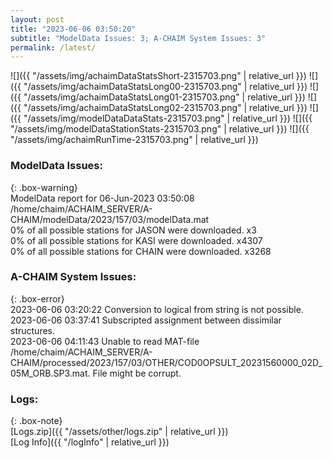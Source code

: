 ```yaml
---
layout: post
title: "2023-06-06 03:50:20"
subtitle: "ModelData Issues: 3; A-CHAIM System Issues: 3"
permalink: /latest/
---
```


![]({{ "/assets/img/achaimDataStatsShort-2315703.png" | relative_url }})
![]({{ "/assets/img/achaimDataStatsLong00-2315703.png" | relative_url }})
![]({{ "/assets/img/achaimDataStatsLong01-2315703.png" | relative_url }})
![]({{ "/assets/img/achaimDataStatsLong02-2315703.png" | relative_url }})
![]({{ "/assets/img/modelDataDataStats-2315703.png" | relative_url }})
![]({{ "/assets/img/modelDataStationStats-2315703.png" | relative_url }})
![]({{ "/assets/img/achaimRunTime-2315703.png" | relative_url }})


### ModelData Issues:  
  
{: .box-warning}  
 ModelData report for 06-Jun-2023 03:50:08   
 /home/chaim/ACHAIM_SERVER/A-CHAIM/modelData/2023/157/03/modelData.mat   
 0% of all possible stations for JASON were downloaded. x3   
 0% of all possible stations for KASI were downloaded. x4307   
 0% of all possible stations for CHAIN were downloaded. x3268   
  
### A-CHAIM System Issues:  
  
{: .box-error}  
2023-06-06 03:20:22 Conversion to logical from string is not possible.  
2023-06-06 03:37:41 Subscripted assignment between dissimilar structures.  
2023-06-06 04:11:43 Unable to read MAT-file /home/chaim/ACHAIM_SERVER/A-CHAIM/processed/2023/157/03/OTHER/COD0OPSULT_20231560000_02D_05M_ORB.SP3.mat. File might be corrupt.  

### Logs:  
  
{: .box-note}  
[Logs.zip]({{ "/assets/other/logs.zip" | relative_url }})  
[Log Info]({{ "/logInfo" | relative_url }})  
